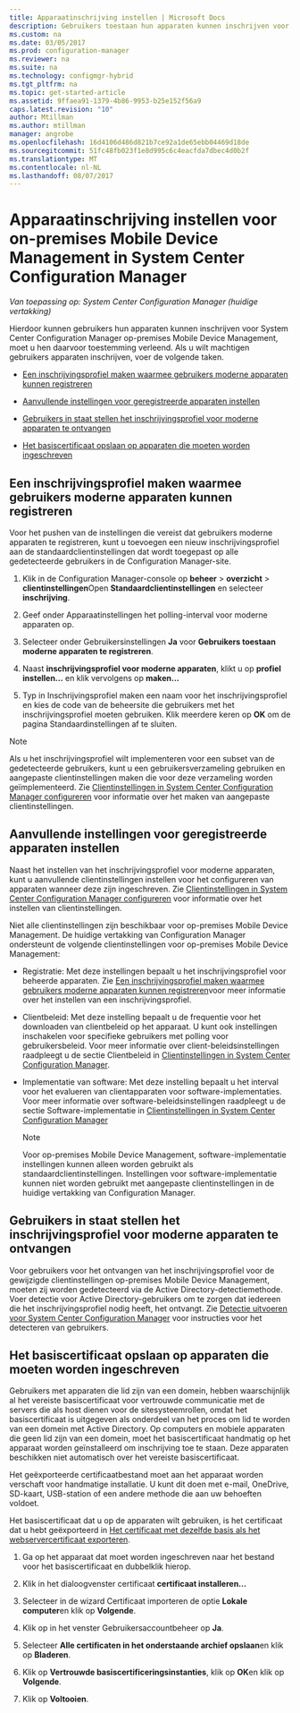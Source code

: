 ```yaml
---
title: Apparaatinschrijving instellen | Microsoft Docs
description: Gebruikers toestaan hun apparaten kunnen inschrijven voor On-premises Mobile Device Management in System Center Configuration Manager.
ms.custom: na
ms.date: 03/05/2017
ms.prod: configuration-manager
ms.reviewer: na
ms.suite: na
ms.technology: configmgr-hybrid
ms.tgt_pltfrm: na
ms.topic: get-started-article
ms.assetid: 9ffaea91-1379-4b86-9953-b25e152f56a9
caps.latest.revision: "10"
author: Mtillman
ms.author: mtillman
manager: angrobe
ms.openlocfilehash: 16d4106d486d821b7ce92a1de65ebb04469d18de
ms.sourcegitcommit: 51fc48fb023f1e8d995c6c4eacfda7dbec4d0b2f
ms.translationtype: MT
ms.contentlocale: nl-NL
ms.lasthandoff: 08/07/2017
---
```

# <a name="set-up-device-enrollment-for-on-premises-mobile-device-management-in-system-center-configuration-manager"></a>Apparaatinschrijving instellen voor on-premises Mobile Device Management in System Center Configuration Manager

*Van toepassing op: System Center Configuration Manager (huidige vertakking)*

Hierdoor kunnen gebruikers hun apparaten kunnen inschrijven voor System Center Configuration Manager op\-premises Mobile Device Management, moet u hen daarvoor toestemming verleend. Als u wilt machtigen gebruikers apparaten inschrijven, voer de volgende taken.

-   [Een inschrijvingsprofiel maken waarmee gebruikers moderne apparaten kunnen registreren](#bkmk_createProf)  

-   [Aanvullende instellingen voor geregistreerde apparaten instellen](#bkmk_addClient)  

-   [Gebruikers in staat stellen het inschrijvingsprofiel voor moderne apparaten te ontvangen](#bkmk_enableUsers)  

-   [Het basiscertificaat opslaan op apparaten die moeten worden ingeschreven](#bkmk_storeCert)  

##  <a name="bkmk_createProf"></a> Een inschrijvingsprofiel maken waarmee gebruikers moderne apparaten kunnen registreren  
 Voor het pushen van de instellingen die vereist dat gebruikers moderne apparaten te registreren, kunt u toevoegen een nieuw inschrijvingsprofiel aan de standaardclientinstellingen dat wordt toegepast op alle gedetecteerde gebruikers in de Configuration Manager-site.  

1.  Klik in de Configuration Manager-console op **beheer** > **overzicht** > **clientinstellingen**Open **Standaardclientinstellingen** en selecteer **inschrijving**.  

2.  Geef onder Apparaatinstellingen het polling-interval voor moderne apparaten op.  

3.  Selecteer onder Gebruikersinstellingen **Ja** voor **Gebruikers toestaan moderne apparaten te registreren**.  

4.  Naast **inschrijvingsprofiel voor moderne apparaten**, klikt u op **profiel instellen...**  en klik vervolgens op **maken...**  

5.  Typ in Inschrijvingsprofiel maken een naam voor het inschrijvingsprofiel en kies de code van de beheersite die gebruikers met het inschrijvingsprofiel moeten gebruiken. Klik meerdere keren op **OK** om de pagina Standaardinstellingen af te sluiten.  

> [!NOTE]  
>  Als u het inschrijvingsprofiel wilt implementeren voor een subset van de gedetecteerde gebruikers, kunt u een gebruikersverzameling gebruiken en aangepaste clientinstellingen maken die voor deze verzameling worden geïmplementeerd. Zie [Clientinstellingen in System Center Configuration Manager configureren](../../core/clients/deploy/configure-client-settings.md) voor informatie over het maken van aangepaste clientinstellingen.  

##  <a name="bkmk_addClient"></a> Aanvullende instellingen voor geregistreerde apparaten instellen  
 Naast het instellen van het inschrijvingsprofiel voor moderne apparaten, kunt u aanvullende clientinstellingen instellen voor het configureren van apparaten wanneer deze zijn ingeschreven.  Zie [Clientinstellingen in System Center Configuration Manager configureren](../../core/clients/deploy/configure-client-settings.md) voor informatie over het instellen van clientinstellingen.  

 Niet alle clientinstellingen zijn beschikbaar voor op\-premises Mobile Device Management. De huidige vertakking van Configuration Manager ondersteunt de volgende clientinstellingen voor op\-premises Mobile Device Management:  

-   Registratie: Met deze instellingen bepaalt u het inschrijvingsprofiel voor beheerde apparaten. Zie [Een inschrijvingsprofiel maken waarmee gebruikers moderne apparaten kunnen registreren](#bkmk_createProf)voor meer informatie over het instellen van een inschrijvingsprofiel.  

-   Clientbeleid: Met deze instelling bepaalt u de frequentie voor het downloaden van clientbeleid op het apparaat. U kunt ook instellingen inschakelen voor specifieke gebruikers met polling voor gebruikersbeleid. Voor meer informatie over client-beleidsinstellingen raadpleegt u de sectie Clientbeleid in [Clientinstellingen in System Center Configuration Manager](../../core/clients/deploy/about-client-settings.md).  

-   Implementatie van software: Met deze instelling bepaalt u het interval voor het evalueren van clientapparaten voor software-implementaties. Voor meer informatie over software-beleidsinstellingen raadpleegt u de sectie Software-implementatie in [Clientinstellingen in System Center Configuration Manager](../../core/clients/deploy/about-client-settings.md)  

    > [!NOTE]  
    >  Voor op\-premises Mobile Device Management, software-implementatie instellingen kunnen alleen worden gebruikt als standaardclientinstellingen. Instellingen voor software-implementatie kunnen niet worden gebruikt met aangepaste clientinstellingen in de huidige vertakking van Configuration Manager.  

##  <a name="bkmk_enableUsers"></a> Gebruikers in staat stellen het inschrijvingsprofiel voor moderne apparaten te ontvangen  
 Voor gebruikers voor het ontvangen van het inschrijvingsprofiel voor de gewijzigde clientinstellingen op\-premises Mobile Device Management, moeten zij worden gedetecteerd via de Active Directory-detectiemethode. Voer detectie voor Active Directory-gebruikers om te zorgen dat iedereen die het inschrijvingsprofiel nodig heeft, het ontvangt. Zie [Detectie uitvoeren voor System Center Configuration Manager](../../core/servers/deploy/configure/run-discovery.md) voor instructies voor het detecteren van gebruikers.  

##  <a name="bkmk_storeCert"></a> Het basiscertificaat opslaan op apparaten die moeten worden ingeschreven  
 Gebruikers met apparaten die lid zijn van een domein, hebben waarschijnlijk al het vereiste basiscertificaat voor vertrouwde communicatie met de servers die als host dienen voor de sitesysteemrollen, omdat het basiscertificaat is uitgegeven als onderdeel van het proces om lid te worden van een domein met Active Directory. Op computers en mobiele apparaten die geen lid zijn van een domein, moet het basiscertificaat handmatig op het apparaat worden geïnstalleerd om inschrijving toe te staan. Deze apparaten beschikken niet automatisch over het vereiste basiscertificaat.  

 Het geëxporteerde certificaatbestand moet aan het apparaat worden verschaft voor handmatige installatie. U kunt dit doen met e-mail, OneDrive, SD-kaart, USB-station of een andere methode die aan uw behoeften voldoet.  

 Het basiscertificaat dat u op de apparaten wilt gebruiken, is het certificaat dat u hebt geëxporteerd in [Het certificaat met dezelfde basis als het webservercertificaat exporteren](../../mdm/get-started/set-up-certificates-on-premises-mdm.md#bkmk_exportCert).  

1.  Ga op het apparaat dat moet worden ingeschreven naar het bestand voor het basiscertificaat en dubbelklik hierop.  

2.  Klik in het dialoogvenster certificaat **certificaat installeren...**  

3.  Selecteer in de wizard Certificaat importeren de optie **Lokale computer**en klik op **Volgende**.  

4.  Klik op in het venster Gebruikersaccountbeheer op **Ja**.  

5.  Selecteer **Alle certificaten in het onderstaande archief opslaan**en klik op **Bladeren**.  

6.  Klik op **Vertrouwde basiscertificeringsinstanties**, klik op **OK**en klik op **Volgende**.  

7.  Klik op **Voltooien**.  
